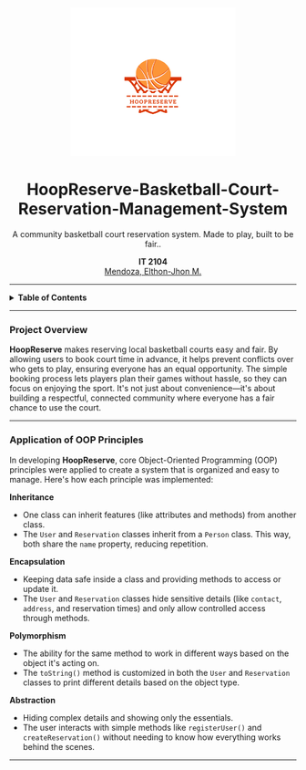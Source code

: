 <div align="center">
  <img src="https://github.com/itsejmendoza/HoopReserve/blob/main/images/HoopReserve.png" alt="HoopReserve Logo" width="290" height="260">

# HoopReserve-Basketball-Court-Reservation-Management-System
A community basketball court reservation system. Made to play, built to be fair..

  <p><b>IT 2104</b><br>
  <a href="https://github.com/itsejmendoza">Mendoza, Elthon-Jhon M.</a></p>

   
  <hr class="w-48 h-1 mx-auto my-4 bg-gray-100 border-0 rounded md:my-10 dark:bg-gray-700">
</div>

<details>
  <summary><strong>Table of Contents</strong></summary>
  
  1. [Project Overview](#project-overview)  
  2. [Application of OOP Principles](#application-of-oop-principles)   
  3. [Integration with SDG](#integration-with-sdg)  
  4. [Running the Program](#running-the-program)
  5. [Gratitude Statement](#gratitude-statementa)
</details>

---

### Project Overview 
**HoopReserve** makes reserving local basketball courts easy and fair. By allowing users to book court time in advance, it helps prevent conflicts over who gets to play, ensuring everyone has an equal opportunity. The simple booking process lets players plan their games without hassle, so they can focus on enjoying the sport. It's not just about convenience—it's about building a respectful, connected community where everyone has a fair chance to use the court.

 <hr class="w-48 h-1 mx-auto my-4 bg-gray-100 border-0 rounded md:my-10 dark:bg-gray-700">
</div>

### Application of OOP Principles
In developing **HoopReserve**, core Object-Oriented Programming (OOP) principles were applied to create a system that is organized and easy to manage. Here's how each principle was implemented:

**Inheritance**
  -  One class can inherit features (like attributes and methods) from another class.
  -  The `User` and `Reservation` classes inherit from a `Person` class. This way, both share the `name` property, reducing repetition.

**Encapsulation**
  -	 Keeping data safe inside a class and providing methods to access or update it.
  -	 The `User` and `Reservation` classes hide sensitive details (like `contact`, `address`, and reservation times) and only allow controlled access through methods.

**Polymorphism**
  -  The ability for the same method to work in different ways based on the object it's acting on.
  -	 The `toString()` method is customized in both the `User` and `Reservation` classes to print different details based on the object type.
    
**Abstraction**
  -  Hiding complex details and showing only the essentials.
  -	 The user interacts with simple methods like `registerUser()` and `createReservation()` without needing to know how everything works behind the scenes.

 <hr class="w-48 h-1 mx-auto my-4 bg-gray-100 border-0 rounded md:my-10 dark:bg-gray-700">
</div>




